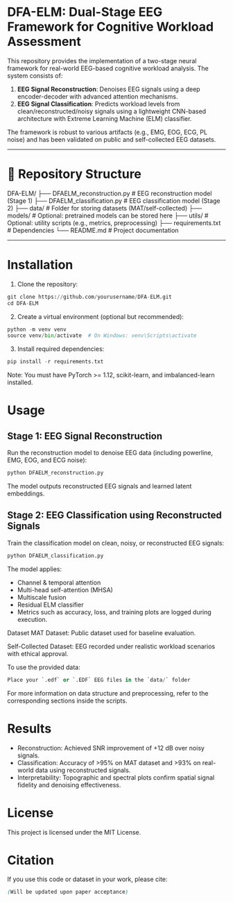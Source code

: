 # DFA-ELM: Dual-Stage EEG Framework for Cognitive Workload Assessment

This repository provides the implementation of a two-stage neural framework for real-world EEG-based cognitive workload analysis. The system consists of:

1. **EEG Signal Reconstruction**: Denoises EEG signals using a deep encoder-decoder with advanced attention mechanisms.
2. **EEG Signal Classification**: Predicts workload levels from clean/reconstructed/noisy signals using a lightweight CNN-based architecture with Extreme Learning Machine (ELM) classifier.

The framework is robust to various artifacts (e.g., EMG, EOG, ECG, PL noise) and has been validated on public and self-collected EEG datasets.

---

# 📁 Repository Structure
DFA-ELM/
├── DFAELM_reconstruction.py # EEG reconstruction model (Stage 1)
├── DFAELM_classification.py # EEG classification model (Stage 2)
├── data/ # Folder for storing datasets (MAT/self-collected)
├── models/ # Optional: pretrained models can be stored here
├── utils/ # Optional: utility scripts (e.g., metrics, preprocessing)
├── requirements.txt # Dependencies
└── README.md # Project documentation


---

# Installation

1. Clone the repository:

```python
git clone https://github.com/yourusername/DFA-ELM.git
cd DFA-ELM
```
2. Create a virtual environment (optional but recommended):
```python
python -m venv venv
source venv/bin/activate  # On Windows: venv\Scripts\activate
```

3. Install required dependencies:
```python
pip install -r requirements.txt
```
Note: You must have PyTorch >= 1.12, scikit-learn, and imbalanced-learn installed.

# Usage
## Stage 1: EEG Signal Reconstruction
Run the reconstruction model to denoise EEG data (including powerline, EMG, EOG, and ECG noise):
```python
python DFAELM_reconstruction.py
```
The model outputs reconstructed EEG signals and learned latent embeddings.

## Stage 2: EEG Classification using Reconstructed Signals
Train the classification model on clean, noisy, or reconstructed EEG signals:

```python
python DFAELM_classification.py
```
The model applies:
- Channel & temporal attention
- Multi-head self-attention (MHSA)
- Multiscale fusion
- Residual ELM classifier
- Metrics such as accuracy, loss, and training plots are logged during execution.

 Dataset
MAT Dataset: Public dataset used for baseline evaluation.

Self-Collected Dataset: EEG recorded under realistic workload scenarios with ethical approval.

To use the provided data:

```python
Place your `.edf` or `.EDF` EEG files in the `data/` folder
```
For more information on data structure and preprocessing, refer to the corresponding sections inside the scripts.

# Results
- Reconstruction: Achieved SNR improvement of +12 dB over noisy signals.
- Classification: Accuracy of >95% on MAT dataset and >93% on real-world data using reconstructed signals.
- Interpretability: Topographic and spectral plots confirm spatial signal fidelity and denoising effectiveness.

# License
This project is licensed under the MIT License.

# Citation
If you use this code or dataset in your work, please cite:

```scss
(Will be updated upon paper acceptance)
```
